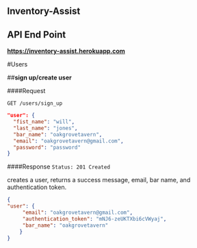 ## Inventory-Assist

## API End Point

<strong>https://inventory-assist.herokuapp.com</strong>

#Users

##**sign up/create user**

####Request

`GET /users/sign_up`

```json
"user": {
  "fist_name": "will",
  "last_name": "jones",
  "bar_name": "oakgrovetavern",
  "email": "oakgrovetavern@gmail.com",
  "password": "password"
}
```

####Response
`Status: 201 Created`

creates a user, returns a success message, email, bar name, and authentication token.

```json
{
"user": {
     "email": "oakgrovetavern@gmail.com",
     "authentication_token": "mNJ6-zeUKTXbi6cVWyaj",
     "bar_name": "oakgrovetavern"
    }
}
```
